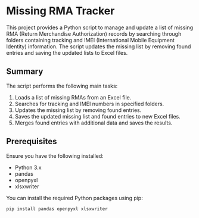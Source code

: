 # Missing RMA Tracker

This project provides a Python script to manage and update a list of missing RMA (Return Merchandise Authorization) records by searching through folders containing tracking and IMEI (International Mobile Equipment Identity) information. The script updates the missing list by removing found entries and saving the updated lists to Excel files.

## Summary

The script performs the following main tasks:
1. Loads a list of missing RMAs from an Excel file.
2. Searches for tracking and IMEI numbers in specified folders.
3. Updates the missing list by removing found entries.
4. Saves the updated missing list and found entries to new Excel files.
5. Merges found entries with additional data and saves the results.

## Prerequisites

Ensure you have the following installed:
- Python 3.x
- pandas
- openpyxl
- xlsxwriter

You can install the required Python packages using pip:
```sh
pip install pandas openpyxl xlsxwriter
